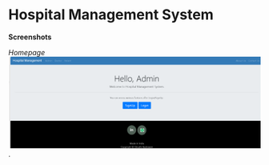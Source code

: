 # Hospital Management System

**Screenshots**

*Homepage*
![Homepage](static/screenshots/Homepage.png).
